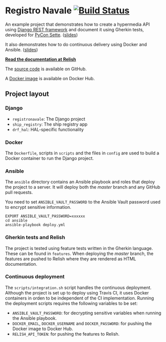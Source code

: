 # Registro Navale [![Build Status](https://travis-ci.org/jcassee/registronavale.svg)](https://travis-ci.org/jcassee/registronavale)

An example project that demonstrates how to create a hypermedia API using
[Django REST framework](http://www.django-rest-framework.org/) and document it
using Gherkin tests, developed for [PyCon Sette](https://www.pycon.it).
([slides](http://slides.com/jcassee/pycon-sette-hypermedia))

It also demonstrates how to do continuous delivery using Docker and Ansible.
([slides](http://slides.com/jcassee/pycon-sette-deployment))

[**Read the documentation at Relish**](http://www.relishapp.com/jcassee/registronavale)

The [source code](https://github.com/jcassee/registronavale) is available on GitHub.

A [Docker image](https://hub.docker.com/r/jcassee/registronavale) is available on Docker Hub.


## Project layout


### Django

* `registronavale`: The Django project
* `ship_registry`: The ship registry app
* `drf_hal`: HAL-specific functionality


### Docker

The `Dockerfile`, scripts in `scripts` and the files in `config` are used to
build a Docker container to run the Django project.


### Ansible

The `ansible` directory contains an Ansible playbook and roles that deploy the
project to a server. It will deploy both the *master* branch and any GitHub pull
requests.

You need to set `ANSIBLE_VAULT_PASSWORD` to the Ansible Vault password used to
encrypt sensitive information.

    EXPORT ANSIBLE_VAULT_PASSWORD=xxxxxx
    cd ansible
    ansible-playbook deploy.yml


### Gherkin tests and Relish

The project is tested using feature tests written in the Gherkin language. These
can be found in `features`. When deploying the *master* branch, the features are
pushed to Relish where they are rendered as HTML documentation.


### Continuous deployment

The `scripts/integration.sh` script handles the continuous deployment. Although
the project is set up to deploy using Travis CI, it uses Docker containers in
orden to be independent of the CI implementation. Running the deployment scripts
requires the following variables to be set:

* `ANSIBLE_VAULT_PASSWORD`: for decrypting sensitive variables when running the
  Ansible playbook.
* `DOCKER_EMAIL`, `DOCKER_USERNAME` and `DOCKER_PASSWORD`: for pushing the
  Docker image to Docker Hub.
* `RELISH_API_TOKEN`: for pushing the features to Relish.
